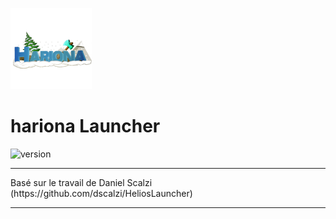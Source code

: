 <p><img  src="./app/assets/images/logo.png" height="130px" alt="hariona"></p>

<h1>hariona Launcher</h1>

<p>
    <img src="https://img.shields.io/badge/version-1.1.3-dark_green.svg?style=for-the-badge" alt="version">
</p>

---

<p>
    Basé sur le travail de Daniel Scalzi (https://github.com/dscalzi/HeliosLauncher)
</p>

---
